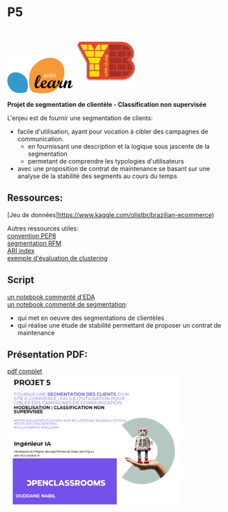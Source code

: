 # P5  
<img src="https://github.com/bilnab/P5/blob/main/img/sk.png" width="150"> <img src="https://github.com/bilnab/P5/blob/main/img/yellobrick.png" width="150">  

 
**Projet de segmentation de clientèle - Classification non supervisée**  
  
L'enjeu est de fournir une segmentation de clients:   
* facile d'utilisation, ayant pour vocation à cibler des campagnes de communication.  
	* en fournissant une description et la logique sous jascente de la segmentation  
	* permetant de comprendre les typologies d'utilisateurs  
* avec une proposition de contrat de maintenance se basant sur une analyse de la stabilité des segments au cours du temps

## Ressources:    
[Jeu de données]https://www.kaggle.com/olistbr/brazilian-ecommerce)    
  
Autres ressources utiles:  
[convention PEP8](https://pep8.org/)   
[segmentation RFM](https://christophm.github.io/interpretable-ml-book/)  
[ARI index](https://scikit-learn.org/stable/modules/generated/sklearn.metrics.adjusted_rand_score.html)    
[exemple d'évaluation de clustering](https://www.kaggle.com/kautumn06/yellowbrick-clustering-evaluation-examples)  

## Script   
[un notebook commenté d'EDA](https://github.com/bilnab/P5/blob/main/P5%20analyse%20descriptive.ipynb)  
[un notebook commenté de segmentation](https://github.com/bilnab/P5/blob/main/P5%20segmentation.ipynb):  
* qui met en oeuvre des segmentations de clientèles  
* qui réalise une étude de stabilité permettant de proposer un contrat de maintenance
 
 
## Présentation PDF:  
[pdf complet](https://github.com/bilnab/P5/blob/main/P5.pdf)  
<img src="https://github.com/bilnab/P5/blob/main/img/P5%20pres.png" height="300">
